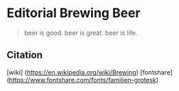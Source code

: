 # Editorial Brewing Beer

> beer is good. beer is great. beer is life.


## Citation
[wiki] (https://en.wikipedia.org/wiki/Brewing)
[fontshare] (https://www.fontshare.com/fonts/familjen-grotesk)